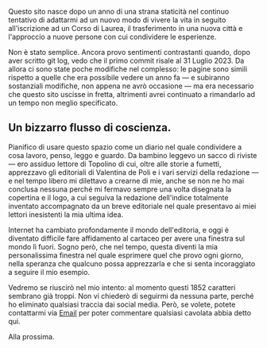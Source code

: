Questo sito nasce dopo un anno di una strana staticità nel continuo tentativo di adattarmi ad un nuovo modo di vivere la vita in seguito all'iscrizione ad un Corso di Laurea, il trasferimento in una nuova città e l'approccio a nuove persone con cui condividere le esperienze.

Non è stato semplice. Ancora provo sentimenti contrastanti quando, dopo aver scritto <span className="inline-code">git log</span>, vedo che il primo commit risale al 31 Luglio 2023. Da allora ci sono state poche modifiche nel complesso: le pagine sono simili rispetto a quelle che era possibile vedere un anno fa — e subiranno sostanziali modifiche, non appena ne avrò occasione — ma era necessario che questo sito uscisse in fretta, altrimenti avrei continuato a rimandarlo ad un tempo non meglio specificato.

## Un bizzarro flusso di coscienza.

Pianifico di usare questo spazio come un diario nel quale condividere a cosa lavoro, penso, leggo e guardo. Da bambino leggevo un sacco di riviste — ero assiduo lettore di Topolino di cui, oltre alle storie a fumetti, apprezzavo gli editoriali di Valentina de Poli e i vari servizi della redazione — e nel tempo libero mi dilettavo a crearne di mie, anche se non ne ho mai conclusa nessuna perché mi fermavo sempre una volta disegnata la copertina e il logo, a cui seguiva la redazione dell'indice totalmente inventato accompagnato da un breve editoriale nel quale presentavo ai miei lettori inesistenti la mia ultima idea. 

Internet ha cambiato profondamente il mondo dell'editoria, e oggi è diventato difficile fare affidamento al cartaceo per avere una finestra sul mondo lì fuori. Sogno però, che nel tempo, questa diventi la mia personalissima finestra nel quale esprimere quel che provo ogni giorno, nella speranza che qualcuno possa apprezzarla e che si senta incoraggiato a seguire il mio esempio. 

Vedremo se riuscirò nel mio intento: al momento questi 1852 caratteri sembrano già troppi. Non vi chiederò di seguirmi da nessuna parte, perché ho eliminato qualsiasi traccia dai social media. Però, se volete, potete contattarmi via <a href="mailto:lorenzo.barretta04@gmail.com">Email</a> per poter commentare qualsiasi cavolata abbia detto qui.

Alla prossima.